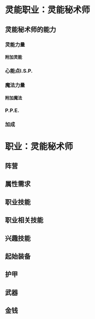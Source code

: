 # 灵能职业：灵能秘术师

## 灵能秘术师的能力

### 灵能力量

#### 附加灵能

### 心能点I.S.P.

### 魔法力量

#### 附加魔法

### P.P.E.

### 加成

# 职业：灵能秘术师

## 阵营

## 属性需求

## 职业技能

## 职业相关技能

## 兴趣技能

## 起始装备

## 护甲

## 武器

## 金钱